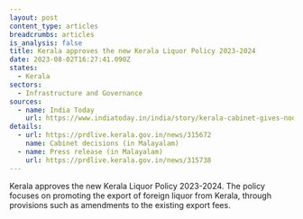 ```yaml
---
layout: post
content_type: articles
breadcrumbs: articles
is_analysis: false
title: Kerala approves the new Kerala Liquor Policy 2023-2024
date: 2023-08-02T16:27:41.090Z
states:
  - Kerala
sectors:
  - Infrastructure and Governance
sources:
  - name: India Today
    url: https://www.indiatoday.in/india/story/kerala-cabinet-gives-nod-to-new-liquor-policy-2412290-2023-07-27
details:
  - url: https://prdlive.kerala.gov.in/news/315672
    name: Cabinet decisions (in Malayalam)
  - name: Press release (in Malayalam)
    url: https://prdlive.kerala.gov.in/news/315738
---
```

Kerala approves the new Kerala Liquor Policy 2023-2024. The policy focuses on promoting the export of foreign liquor from Kerala, through provisions such as amendments to the existing export fees.
